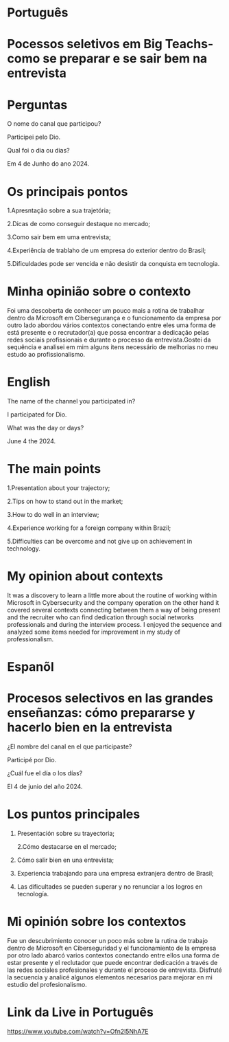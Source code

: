
# Português

# Pocessos seletivos em Big Teachs-como se preparar e se sair bem na entrevista

# Perguntas

O nome do canal que participou?


Participei pelo Dio.


Qual foi o dia ou dias?

Em 4 de Junho do ano 2024.


# Os principais pontos

1.Apresntação sobre a sua trajetória;

2.Dicas de como conseguir destaque no mercado;

 3.Como sair bem em uma entrevista;

 4.Experiência de trablaho de um empresa do exterior dentro do Brasil;

 5.Dificuldades pode ser vencida e não desistir da conquista em tecnologia.


# Minha opinião sobre o contexto

<p>Foi  uma descoberta de conhecer um pouco mais a rotina de trabalhar dentro da Microsoft em Cibersegurança  e o funcionamento da empresa por outro lado abordou vários contextos conectando entre eles uma forma de está presente e o recrutador(a) que possa encontrar a dedicação pelas redes sociais profissionais e durante o processo da entrevista.Gostei da sequência e analisei em mim alguns itens necessário de melhorias no meu estudo ao profissionalismo.</p>

# English


The name of the channel you participated in?

I participated for Dio.

What was the day or days?

June 4 the 2024.


# The main points

1.Presentation about your trajectory;

 2.Tips on how to stand out in the market;

3.How to do well in an interview;

4.Experience working for a foreign company within Brazil;

5.Difficulties can be overcome and not give up on achievement in technology.

# My opinion about contexts

<p>It was a discovery to learn a little more about the routine of working within Microsoft in Cybersecurity and the company operation on the other hand it covered several contexts connecting between them a way of being present and the recruiter who can find dedication through social networks professionals and during the interview process. I enjoyed the sequence and analyzed some items needed for improvement in my study of professionalism.</p>


# Espanõl

# Procesos selectivos en las grandes enseñanzas: cómo prepararse y hacerlo bien en la entrevista

¿El nombre del canal en el que participaste?


Participé por Dio.


¿Cuál fue el día o los días?

El 4 de junio del año 2024.


#  Los puntos principales

1. Presentación sobre su trayectoria;

    2.Cómo destacarse en el mercado;

3. Cómo salir bien en una entrevista;

4. Experiencia trabajando para una empresa extranjera dentro de Brasil;

5. Las dificultades se pueden superar y no renunciar a los logros en tecnología.

#  Mi opinión sobre los contextos


<p>Fue un descubrimiento conocer un poco más sobre la rutina de trabajo dentro de Microsoft en Ciberseguridad y el funcionamiento de la empresa por otro lado abarcó varios contextos conectando entre ellos una forma de estar presente y el reclutador que puede encontrar dedicación a través de las redes sociales profesionales y durante el proceso de entrevista. Disfruté la secuencia y analicé algunos elementos necesarios para mejorar en mi estudio del profesionalismo.</p>

# Link da Live in Português

https://www.youtube.com/watch?v=Ofn2l5NhA7E



